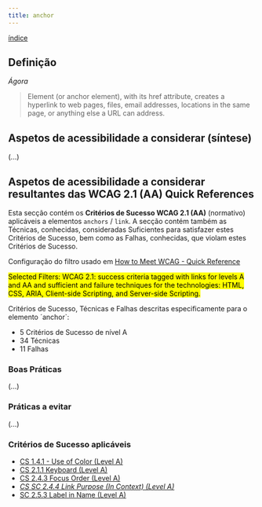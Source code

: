 ```yaml
---
title: anchor
---
```


[índice](index.md)

## Definição

*Ágora*

> Element (or anchor element), with its href attribute, creates a hyperlink to web pages, files, email addresses, locations in the same page, or anything else a URL can address.

## Aspetos de acessibilidade a considerar (síntese)

(...)



## Aspetos de acessibilidade a considerar resultantes das WCAG 2.1 (AA) Quick References

Esta secção contém os **Critérios de Sucesso WCAG 2.1 (AA)** (normativo) aplicáveis a elementos `anchors` / `link`. A secção contém também as Técnicas, conhecidas, consideradas Suficientes para satisfazer estes Critérios de Sucesso, bem como as Falhas, conhecidas, que violam estes Critérios de Sucesso.

Configuração do filtro usado em [How to Meet WCAG - Quick Reference](https://www.w3.org/WAI/WCAG21/quickref/?currentsidebar=%23col_customize&tags=links&levels=aaa&techniques=advisory&technologies=smil%2Cpdf%2Cflash%2Csl&showtechniques=141%2C211%2C243%2C244%2C253)

<mark>Selected Filters: WCAG 2.1: success criteria tagged with links for levels A and AA and sufficient and failure techniques for the technologies: HTML, CSS, ARIA, Client-side Scripting, and Server-side Scripting.</mark>

Critérios de Sucesso, Técnicas e Falhas descritas especificamente para o elemento ´anchor`:
- 5 Critérios de Sucesso de nível A
- 34 Técnicas
- 11 Falhas

### Boas Práticas

(...)

### Práticas a evitar

(...)

### Critérios de Sucesso aplicáveis

- [CS 1.4.1 - Use of Color (Level A)](https://www.w3.org/WAI/WCAG21/Understanding/use-of-color#techniques)
- [CS 2.1.1 Keyboard (Level A)](https://www.w3.org/WAI/WCAG21/Understanding/keyboard#techniques)
- [CS 2.4.3 Focus Order (Level A)](https://www.w3.org/WAI/WCAG21/Understanding/focus-order#techniques)
- [_CS SC 2.4.4 Link Purpose (In Context) (Level A)_](https://www.w3.org/WAI/WCAG21/Understanding/link-purpose-in-context#techniques)
- [SC 2.5.3 Label in Name (Level A)](https://www.w3.org/WAI/WCAG21/Understanding/label-in-name#techniques)

